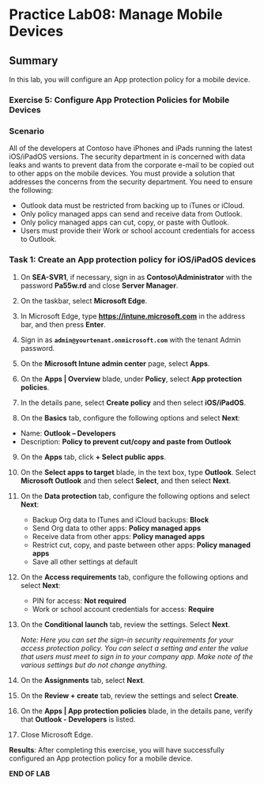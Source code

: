 # Practice Lab08: Manage Mobile Devices

## Summary

In this lab, you will configure an App protection policy for a mobile device.

### Exercise 5: Configure App Protection Policies for Mobile Devices

### Scenario

All of the developers at Contoso have iPhones and iPads running the latest iOS/iPadOS versions. The security department in is concerned with data leaks and wants to prevent data from the corporate e-mail to be copied out to other apps on the mobile devices. You must provide a solution that addresses the concerns from the security department. You need to ensure the following:

- Outlook data must be restricted from backing up to iTunes or iCloud.
- Only policy managed apps can send and receive data from Outlook.
- Only policy managed apps can cut, copy, or paste with Outlook.
- Users must provide their Work or school account credentials for access to Outlook.

### Task 1: Create an App protection policy for iOS/iPadOS devices

1. On **SEA-SVR1**, if necessary, sign in as **Contoso\\Administrator** with the password **Pa55w.rd** and close **Server Manager**.
    
2. On the taskbar, select **Microsoft Edge**.

3. In Microsoft Edge, type **https://intune.microsoft.com** in the address bar, and then press **Enter**. 

4. Sign in as **`admin@yourtenant.onmicrosoft.com`** with the tenant Admin password.

5. On the **Microsoft Intune admin center** page, select **Apps**.

6. On the **Apps | Overview** blade, under **Policy**, select **App protection policies**. 

7. In the details pane, select **Create policy** and then select **iOS/iPadOS**.

8. On the **Basics** tab, configure the following options and select **Next**:

- Name: **Outlook – Developers**
- Description: **Policy to prevent cut/copy and paste from Outlook**

9. On the **Apps** tab, click **+ Select public apps**.

10. On the **Select apps to target** blade, in the text box, type **Outlook**. Select **Microsoft Outlook** and then select **Select**, and then select **Next**.

11. On the **Data protection** tab, configure the following options and select **Next**:

    - Backup Org data to ITunes and iCloud backups: **Block**
    - Send Org data to other apps: **Policy managed apps**
    - Receive data from other apps: **Policy managed apps**
    - Restrict cut, copy, and paste between other apps: **Policy managed apps**
    - Save all other settings at default

12. On the **Access requirements** tab, configure the following options and select **Next**:

    - PIN for access: **Not required**
    - Work or school account credentials for access: **Require**

13. On the **Conditional launch** tab, review the settings. Select **Next**.

    _Note: Here you can set the sign-in security requirements for your access protection policy. You can select a setting and enter the value that users must meet to sign in to your company app. Make note of the various settings but do not change anything._

14. On the **Assignments** tab, select **Next**. 

15. On the **Review + create** tab, review the settings and select **Create**. 

17. On the **Apps | App protection policies** blade, in the details pane, verify that **Outlook - Developers** is listed.

18. Close Microsoft Edge.

**Results**: After completing this exercise, you will have successfully configured an App protection policy for a mobile device.

**END OF LAB**
